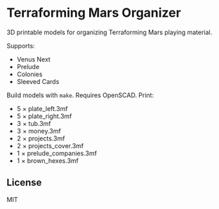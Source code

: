 # Terraforming Mars Organizer

3D printable models for organizing Terraforming Mars playing material.

Supports:

 * Venus Next
 * Prelude
 * Colonies
 * Sleeved Cards

Build models with `make`. Requires OpenSCAD. Print:

 * 5 × plate_left.3mf
 * 5 × plate_right.3mf
 * 3 × tub.3mf
 * 3 × money.3mf
 * 2 × projects.3mf
 * 2 × projects_cover.3mf
 * 1 × prelude_companies.3mf
 * 1 × brown_hexes.3mf

## License

MIT